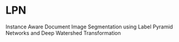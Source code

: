 # LPN
Instance Aware Document Image Segmentation using Label Pyramid Networks and Deep Watershed Transformation
